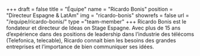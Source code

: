 +++
draft		= false
title		= "Équipe"
name		= "Ricardo Bonis"
position 	= "Directeur Espagne & LatAm"
img			= "ricardo-bonis"
showrefs	= false
url			= "/equipe/ricardo-bonis/"
type		="team-member"
+++
Ricardo Bonis est le fondateur et directeur de Ideas on Stage Espagne. Avec plus de 15 ans d’expérience dans des positions de leadership dans l’industrie des télécoms (Telefonica, telecable), Ricardo connait bien les besoins des grandes entreprises et l’importance de bien communiquer ses idées.